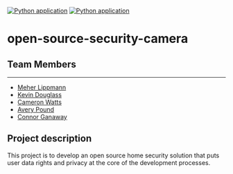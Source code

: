[![Python application](https://github.com/ChicoState/open-source-security-camera/actions/workflows/actions.yaml/badge.svg)](https://github.com/ChicoState/open-source-security-camera/actions/workflows/actions.yaml)
[![Python application](https://github.com/melippmann/open-source-security-camera/actions/workflows/actions.yaml/badge.svg)](https://github.com/melippmann/open-source-security-camera/actions/workflows/actions.yaml)
# open-source-security-camera

## Team Members
---
- [Meher Lippmann](https://www.github.com/melippmann)
- [Kevin Douglass](https://www.github.com/kevdouglass) 
- [Cameron Watts](https://www.github.com/Zalymo)
- [Avery Pound](https://www.github.com/DJ-IRL)
- [Connor Ganaway](https://www.github.com/ConnorGanaway)

## Project description
This project is to develop an open source home security solution that puts user data rights and privacy at the core of the development processes.
